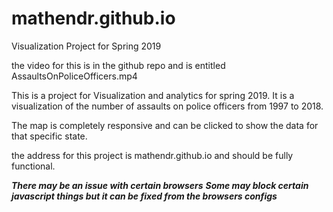 # mathendr.github.io
Visualization Project for Spring 2019

the video for this is in the github repo and is entitled AssaultsOnPoliceOfficers.mp4


This is a project for Visualization and analytics for spring 2019.
It is a visualization of the number of assaults on police officers from 1997 to 2018.

The map is completely responsive and can be clicked to show the data for that specific state.

the address for this project is mathendr.github.io and should be fully functional.

***There may be an issue with certain browsers***
***Some may block certain javascript things but it can be fixed from the browsers configs***

